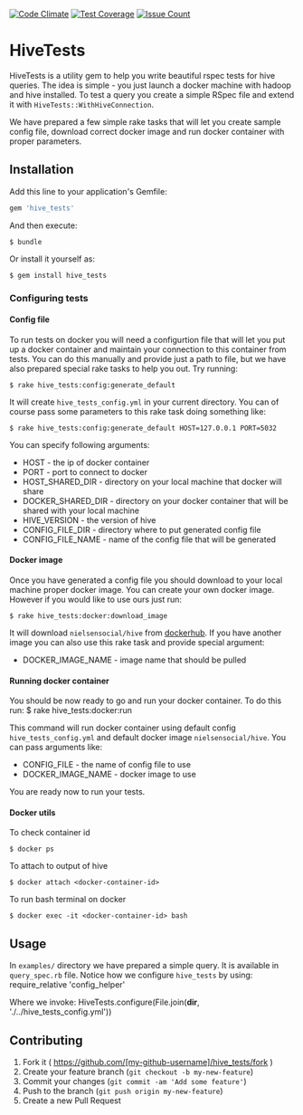 [![Code Climate](https://codeclimate.com/repos/567b03d7bd3f3b2512002248/badges/85abbc07acb75f664185/gpa.svg)](https://codeclimate.com/repos/567b03d7bd3f3b2512002248/feed)
[![Test Coverage](https://codeclimate.com/repos/567b03d7bd3f3b2512002248/badges/85abbc07acb75f664185/coverage.svg)](https://codeclimate.com/repos/567b03d7bd3f3b2512002248/coverage)
[![Issue Count](https://codeclimate.com/repos/567b03d7bd3f3b2512002248/badges/85abbc07acb75f664185/issue_count.svg)](https://codeclimate.com/repos/567b03d7bd3f3b2512002248/feed)

# HiveTests

HiveTests is a utility gem to help you write beautiful rspec tests for hive queries. The idea is simple - you just launch a docker machine with hadoop and hive installed. To test a query you create a simple RSpec file and extend it with `HiveTests::WithHiveConnection`.

We have prepared a few simple rake tasks that will let you create sample config file, download correct docker image and run docker container with proper parameters.

## Installation

Add this line to your application's Gemfile:

```ruby
gem 'hive_tests'
```

And then execute:

    $ bundle

Or install it yourself as:

    $ gem install hive_tests

### Configuring tests

#### Config file

To run tests on docker you will need a configurtion file that will let you put up a docker container and maintain your connection to this container from tests. You can do this manually and provide just a path to file, but we have also prepared special rake tasks to help you out. Try running:

    $ rake hive_tests:config:generate_default

It will create `hive_tests_config.yml` in your current directory. You can of course pass some parameters to this rake task doing something like:

    $ rake hive_tests:config:generate_default HOST=127.0.0.1 PORT=5032

You can specify following arguments:
* HOST - the ip of docker container
* PORT - port to connect to docker
* HOST_SHARED_DIR - directory on your local machine that docker will share
* DOCKER_SHARED_DIR - directory on your docker container that will be shared with your local machine
* HIVE_VERSION - the version of hive
* CONFIG_FILE_DIR - directory where to put generated config file
* CONFIG_FILE_NAME - name of the config file that will be generated

#### Docker image
Once you have generated a config file you should download to your local machine proper docker image. You can create your own docker image. However if you would like to use ours just run:

    $ rake hive_tests:docker:download_image
    
It will download `nielsensocial/hive` from [dockerhub](https://hub.docker.com/r/nielsensocial/hive/).
If you have another image you can also use this rake task and provide special argument:
* DOCKER_IMAGE_NAME - image name that should be pulled
 
#### Running docker container
You should be now ready to go and run your docker container. To do this run:
    $ rake hive_tests:docker:run

This command will run docker container using default config `hive_tests_config.yml` and default docker image `nielsensocial/hive`. You can pass arguments like:
* CONFIG_FILE - the name of config file to use
* DOCKER_IMAGE_NAME - docker image to use

You are ready now to run your tests.

#### Docker utils

To check container id

`$ docker ps`

To attach to output of hive

`$ docker attach <docker-container-id>`

To run bash terminal on docker

`$ docker exec -it <docker-container-id> bash`

## Usage

In `examples/` directory we have prepared a simple query. It is available in `query_spec.rb` file. Notice how we configure `hive_tests` by using:
    require_relative 'config_helper'

Where we invoke:
    HiveTests.configure(File.join(__dir__, './../hive_tests_config.yml'))

## Contributing

1. Fork it ( https://github.com/[my-github-username]/hive_tests/fork )
2. Create your feature branch (`git checkout -b my-new-feature`)
3. Commit your changes (`git commit -am 'Add some feature'`)
4. Push to the branch (`git push origin my-new-feature`)
5. Create a new Pull Request
